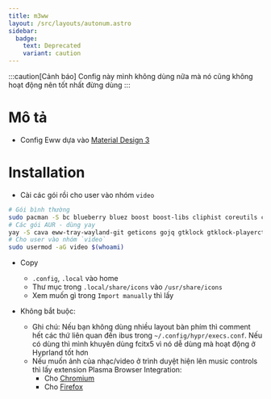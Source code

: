 ```yaml
---
title: m3ww
layout: /src/layouts/autonum.astro
sidebar:
  badge:
    text: Deprecated
    variant: caution
---
```


:::caution[Cảnh báo]
Config này mình không dùng nữa mà nó cũng không hoạt động nên tốt nhất đừng dùng
:::

# Mô tả
- Config Eww dựa vào [Material Design 3](https://m3.material.io/)
# Installation
- Cài các gói rồi cho user vào nhóm `video`
```bash
# Gói bình thường
sudo pacman -S bc blueberry bluez boost boost-libs cliphist coreutils curl findutils fish fuzzel fzf gawk gnome-control-center gnome-keyring grim ibus imagemagick libqalculate light networkmanager network-manager-applet nlohmann-json pavucontrol plasma-browser-integration playerctl procps polkit-gnome ripgrep slurp socat sox starship udev upower util-linux xorg-xrandr wget wireplumber yad tesseract
# Các gói AUR - dùng yay
yay -S cava eww-tray-wayland-git geticons gojq gtklock gtklock-playerctl-module gtklock-powerbar-module gtklock-userinfo-module hyprland-git lexend-fonts-git python-material-color-utilities python-pywal python-desktop-entry-lib python-poetry python-build python-pillow swww ttf-material-symbols-git wlogout
# Cho user vào nhóm `video`
sudo usermod -aG video $(whoami)
```
- Copy
    - `.config`, `.local` vào home
    - Thư mục trong `.local/share/icons` vào `/usr/share/icons`
    - Xem muốn gì trong `Import manually` thì lấy

- Không bắt buộc:
   - Ghi chú: Nếu bạn không dùng nhiều layout bàn phím thì comment hết các thứ liên quan đến ibus trong `~/.config/hypr/execs.conf`. Nếu có dùng thì mình khuyên dùng fcitx5 vì nó dễ dùng mà hoạt động ở Hyprland tốt hơn
   - Nếu muốn ảnh của nhạc/video ở trình duyệt hiện lên music controls thì lấy extension Plasma Browser Integration:
     - Cho [Chromium](https://chrome.google.com/webstore/detail/plasma-integration/cimiefiiaegbelhefglklhhakcgmhkai)
     - Cho [Firefox](https://addons.mozilla.org/en-US/firefox/addon/plasma-integration/)


